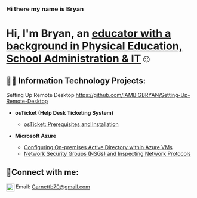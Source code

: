 ### Hi there my name is Bryan
<h1>Hi, I'm Bryan, an <a href="https://linkedin.com/in/bryan-garnett1989">educator with a background in Physical Education, School Administration & IT</a>☺</h1>

<h2>👨‍💻 Information Technology Projects:</h2>

Setting Up Remote Desktop 
https://github.com/IAMBIGBRYAN/Setting-Up-Remote-Desktop

- <b>osTicket (Help Desk Ticketing System)</b>
  - [osTicket: Prerequisites and Installation](https://github.com/IAMBIGBRYAN/osticket-prereqs.git)
  
- <b>Microsoft Azure</b>
  - [Configuring On-premises Active Directory within Azure VMs](https://github.com/IAMBIGBRYAN/Configuring-On-Premises-Active-Directory-with-Azure/blob/main/README.md)
  - [Network Security Groups (NSGs) and Inspecting Network Protocols](https://github.com/joshmadakorcc/azure-network-protocols)

<h2>🤳Connect with me:</h2>


[<img align="left" alt="Josh | LinkedIn" width="22px" src="https://cdn.jsdelivr.net/npm/simple-icons@v3/icons/linkedin.svg" />][linkedin]
Email: Garnettb70@gmail.com



[linkedin]: https://linkedin.com/in/bryan-garnett1989
